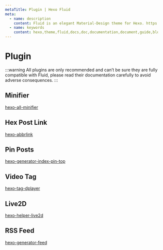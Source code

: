```yaml
---
metaTitle: Plugin | Hexo Fluid
meta:
  - name: description
    content: Fluid is an elegant Material-Design theme for Hexo. https://github.com/fluid-dev/hexo-theme-fluid
  - name: keywords
    content: hexo,theme,fluid,docs,doc,documentation,document,guide,blog,post,article
---
```


# Plugin

:::warning
All plugins are only recommended and can’t be sure they are fully compatible with Fluid, please read their documentation carefully to avoid adverse consequences.
:::

## Minifier

[hexo-all-minifier](https://github.com/chenzhutian/hexo-all-minifier)

## Hex Post Link

[hexo-abbrlink](https://github.com/rozbo/hexo-abbrlink)

## Pin Posts

[hexo-generator-index-pin-top](https://github.com/netcan/hexo-generator-index-pin-top)

## Video Tag

[hexo-tag-dplayer](https://github.com/MoePlayer/hexo-tag-dplayer)

## Live2D

[hexo-helper-live2d](https://github.com/EYHN/hexo-helper-live2d)

## RSS Feed

[hexo-generator-feed](https://github.com/hexojs/hexo-generator-feed)
